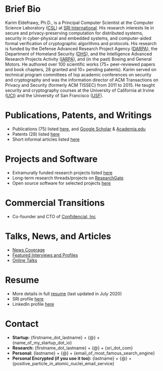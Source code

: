 # Brief Bio
Karim Eldefrawy, Ph.D., is a Principal Computer Scientist at the Computer Science Laboratory ([CSL](http://www.csl.sri.com/)) at [SRI International](https://www.sri.com/). His research interests lie in secure and privacy-preserving computation for distributed systems, security in cyber-physical and embedded systems, and computer-aided formal verification of cryptographic algorithms and protocols. His research is funded by the Defense Advanced Research Project Agency ([DARPA](https://www.darpa.mil/)), the Department of Homeland Security ([DHS](https://www.dhs.gov/science-and-technology)), and the Intelligence Advanced Research Projects Activity ([IARPA](https://www.iarpa.gov/)), and (in the past) Boeing and General Motors. He authored over 100 scientific works (75+ peer-reviewed papers and book chapters, 28 granted and 10+ pending patents). Karim served on technical program committees of top academic conferences on security and cryptography and was the information director of ACM Transactions on Privacy and Security (formerly ACM TISSEC) from 2011 to 2015. He taught security and cryptography courses at the University of California at Irvine ([UCI](https://www.ics.uci.edu/)) and the University of San Francisco ([USF](https://www.usfca.edu/)).


# Publications, Patents, and Writings
* Publications (75) listed [here](https://keldefrawy.github.io/pubs.html), and [Google Scholar](http://bit.ly/2KIZaWF) & [Academia.edu](https://karimeldefrawy.academia.edu/)
* Patents (28) listed [here](https://keldefrawy.github.io/patents.html)
* Short informal articles listed [here](https://keldefrawy.github.io/thoughts.html)


# Projects and Software
* Extramurally funded research projects listed [here](https://keldefrawy.github.io/projects.html)
* Long-term research threads/projects on [ResearchGate](http://bit.ly/37tOPHZ) 
* Open source software for selected projects [here](https://keldefrawy.github.io/software.html)


# Commercial Transitions 
* Co-founder and CTO of [Confidencial, Inc](https://www.confidencial.io/)


# Talks, News, and Articles
* [News Coverage](https://keldefrawy.github.io/news.html)
* [Featured Interviews and Profiles](https://keldefrawy.github.io/profiles.html)
* [Online Talks](https://keldefrawy.github.io/talks.html)




# Resume
* More details in full [resume](https://keldefrawy.github.io/karim_resume.pdf) (last updated in July 2020)
* SRI profile [here](https://www.sri.com/bios/karim-eldefrawy/)
* LinkedIn profile [here](https://www.linkedin.com/pub/karim-eldefrawy/3/6b5/b70)


# Contact
* **Startup:** {firstname_dot_lastname} + {@} + {name_of_my_startup_dot_io}
* **Research:** {firstname_dot_lastname} + {@} + {sri_dot_com}
* **Personal:** {lastname} + {@} + {email_of_most_famous_search_engine}
* **Personal Encrypted (if you use it too):** {lastname} + {@} + {positive_particle_in_atomic_nuclei_email_service}















